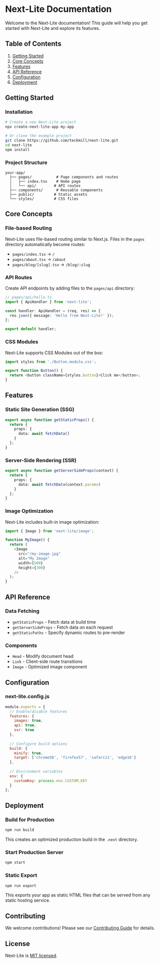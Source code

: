 # Next-Lite Documentation

Welcome to the Next-Lite documentation! This guide will help you get started with Next-Lite and explore its features.

## Table of Contents

1. [Getting Started](#getting-started)
2. [Core Concepts](#core-concepts)
3. [Features](#features)
4. [API Reference](#api-reference)
5. [Configuration](#configuration)
6. [Deployment](#deployment)

## Getting Started

### Installation

```bash
# Create a new Next-Lite project
npx create-next-lite-app my-app

# Or clone the example project
git clone https://github.com/teckmill/next-lite.git
cd next-lite
npm install
```

### Project Structure

```
your-app/
  ├── pages/           # Page components and routes
  │   ├── index.tsx    # Home page
  │   └── api/        # API routes
  ├── components/      # Reusable components
  ├── public/         # Static assets
  └── styles/         # CSS files
```

## Core Concepts

### File-based Routing

Next-Lite uses file-based routing similar to Next.js. Files in the `pages` directory automatically become routes:

- `pages/index.tsx` → `/`
- `pages/about.tsx` → `/about`
- `pages/blog/[slug].tsx` → `/blog/:slug`

### API Routes

Create API endpoints by adding files to the `pages/api` directory:

```typescript
// pages/api/hello.ts
import { ApiHandler } from 'next-lite';

const handler: ApiHandler = (req, res) => {
  res.json({ message: 'Hello from Next-Lite!' });
};

export default handler;
```

### CSS Modules

Next-Lite supports CSS Modules out of the box:

```typescript
import styles from './Button.module.css';

export function Button() {
  return <button className={styles.button}>Click me</button>;
}
```

## Features

### Static Site Generation (SSG)

```typescript
export async function getStaticProps() {
  return {
    props: {
      data: await fetchData()
    }
  };
}
```

### Server-Side Rendering (SSR)

```typescript
export async function getServerSideProps(context) {
  return {
    props: {
      data: await fetchData(context.params)
    }
  };
}
```

### Image Optimization

Next-Lite includes built-in image optimization:

```typescript
import { Image } from 'next-lite/image';

function MyImage() {
  return (
    <Image
      src="/my-image.jpg"
      alt="My Image"
      width={500}
      height={300}
    />
  );
}
```

## API Reference

### Data Fetching

- `getStaticProps` - Fetch data at build time
- `getServerSideProps` - Fetch data on each request
- `getStaticPaths` - Specify dynamic routes to pre-render

### Components

- `Head` - Modify document head
- `Link` - Client-side route transitions
- `Image` - Optimized image component

## Configuration

### next-lite.config.js

```javascript
module.exports = {
  // Enable/disable features
  features: {
    images: true,
    api: true,
    ssr: true
  },
  
  // Configure build options
  build: {
    minify: true,
    target: ['chrome58', 'firefox57', 'safari11', 'edge16']
  },
  
  // Environment variables
  env: {
    customKey: process.env.CUSTOM_KEY
  }
};
```

## Deployment

### Build for Production

```bash
npm run build
```

This creates an optimized production build in the `.next` directory.

### Start Production Server

```bash
npm start
```

### Static Export

```bash
npm run export
```

This exports your app as static HTML files that can be served from any static hosting service.

## Contributing

We welcome contributions! Please see our [Contributing Guide](CONTRIBUTING.md) for details.

## License

Next-Lite is [MIT licensed](../LICENSE).
